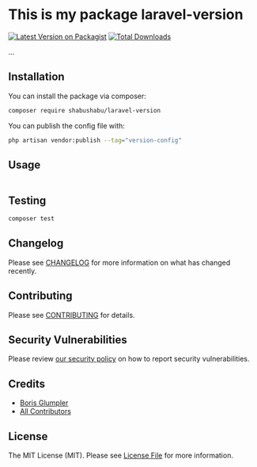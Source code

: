 # This is my package laravel-version

[![Latest Version on Packagist](https://img.shields.io/packagist/v/shabushabu/laravel-version.svg?style=flat-square)](https://packagist.org/packages/shabushabu/laravel-version)
[![Total Downloads](https://img.shields.io/packagist/dt/shabushabu/laravel-version.svg?style=flat-square)](https://packagist.org/packages/shabushabu/laravel-version)

...

## Installation

You can install the package via composer:

```bash
composer require shabushabu/laravel-version
```

You can publish the config file with:

```bash
php artisan vendor:publish --tag="version-config"
```

## Usage

```php

```

## Testing

```bash
composer test
```

## Changelog

Please see [CHANGELOG](CHANGELOG.md) for more information on what has changed recently.

## Contributing

Please see [CONTRIBUTING](CONTRIBUTING.md) for details.

## Security Vulnerabilities

Please review [our security policy](../../security/policy) on how to report security vulnerabilities.

## Credits

- [Boris Glumpler](https://github.com/boris-glumpler)
- [All Contributors](../../contributors)

## License

The MIT License (MIT). Please see [License File](LICENSE.md) for more information.
